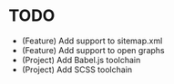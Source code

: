 # TODO

* (Feature) Add support to sitemap.xml
* (Feature) Add support to open graphs
* (Project) Add Babel.js toolchain
* (Project) Add SCSS toolchain
